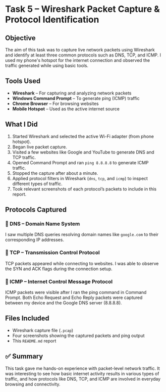#  Task 5 – Wireshark Packet Capture & Protocol Identification

##  Objective
The aim of this task was to capture live network packets using Wireshark and identify at least three common protocols such as DNS, TCP, and ICMP. I used my phone's hotspot for the internet connection and observed the traffic generated while using basic tools.

##  Tools Used
- **Wireshark** – For capturing and analyzing network packets
- **Windows Command Prompt** – To generate ping (ICMP) traffic
- **Chrome Browser** – For browsing websites
- **Mobile Hotspot** – Used as the active internet source

##  What I Did

1. Started Wireshark and selected the active Wi-Fi adapter (from phone hotspot).
2. Began live packet capture.
3. Visited a few websites like Google and YouTube to generate DNS and TCP traffic.
4. Opened Command Prompt and ran `ping 8.8.8.8` to generate ICMP traffic.
5. Stopped the capture after about a minute.
6. Applied protocol filters in Wireshark (`dns`, `tcp`, and `icmp`) to inspect different types of traffic.
7. Took relevant screenshots of each protocol’s packets to include in this report.

##  Protocols Captured

### 🔹 DNS – Domain Name System
I saw multiple DNS queries resolving domain names like `google.com` to their corresponding IP addresses.

### 🔹 TCP – Transmission Control Protocol
TCP packets appeared while connecting to websites. I was able to observe the SYN and ACK flags during the connection setup.

### 🔹 ICMP – Internet Control Message Protocol
ICMP packets were visible after I ran the ping command in Command Prompt. Both Echo Request and Echo Reply packets were captured between my device and the Google DNS server (8.8.8.8).

## Files Included
- Wireshark capture file (`.pcap`)
- Four screenshots showing the captured packets and ping output
- This `README.md` report

## ✅ Summary
This task gave me hands-on experience with packet-level network traffic. It was interesting to see how basic internet activity results in various types of traffic, and how protocols like DNS, TCP, and ICMP are involved in everyday browsing and connectivity.
